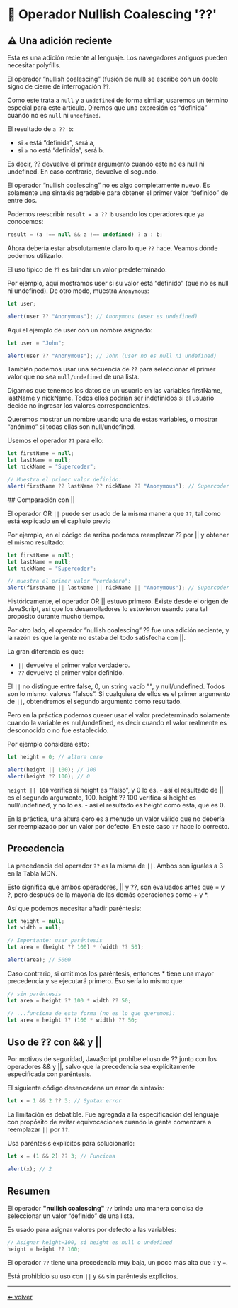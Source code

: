 # 📖 Operador Nullish Coalescing '??'

## ⚠️ Una adición reciente
Esta es una adición reciente al lenguaje. Los navegadores antiguos pueden necesitar polyfills.

El operador “nullish coalescing” (fusión de null) se escribe con un doble signo de cierre de interrogación `??`.

Como este trata a `null` y a `undefined` de forma similar, usaremos un término especial para este artículo. Diremos que una expresión es “definida” cuando no es `null` ni `undefined`.

El resultado de `a ?? b`:

* si `a` está “definida”, será a,
* si `a` no está “definida”, será b.

Es decir, ?? devuelve el primer argumento cuando este no es null ni undefined. En caso contrario, devuelve el segundo.

El operador “nullish coalescing” no es algo completamente nuevo. Es solamente una sintaxis agradable para obtener el primer valor “definido” de entre dos.

Podemos reescribir `result = a ?? b` usando los operadores que ya conocemos:

````js
result = (a !== null && a !== undefined) ? a : b;
````

Ahora debería estar absolutamente claro lo que `??` hace. Veamos dónde podemos utilizarlo.

El uso típico de `??` es brindar un valor predeterminado.

Por ejemplo, aquí mostramos user si su valor está “definido” (que no es null ni undefined). De otro modo, muestra `Anonymous`:

````js
let user;

alert(user ?? "Anonymous"); // Anonymous (user es undefined)
````

Aquí el ejemplo de user con un nombre asignado:

````js
let user = "John";

alert(user ?? "Anonymous"); // John (user no es null ni undefined)
````

También podemos usar una secuencia de `??` para seleccionar el primer valor que no sea `null/undefined` de una lista.

Digamos que tenemos los datos de un usuario en las variables firstName, lastName y nickName. Todos ellos podrían ser indefinidos si el usuario decide no ingresar los valores correspondientes.

Queremos mostrar un nombre usando una de estas variables, o mostrar “anónimo” si todas ellas son null/undefined.

Usemos el operador `??` para ello:

````js
let firstName = null;
let lastName = null;
let nickName = "Supercoder";

// Muestra el primer valor definido:
alert(firstName ?? lastName ?? nickName ?? "Anonymous"); // Supercoder
````

## Comparación con ||

El operador OR `||` puede ser usado de la misma manera que `??`, tal como está explicado en el capítulo previo

Por ejemplo, en el código de arriba podemos reemplazar ?? por || y obtener el mismo resultado:

````js
let firstName = null;
let lastName = null;
let nickName = "Supercoder";

// muestra el primer valor "verdadero":
alert(firstName || lastName || nickName || "Anonymous"); // Supercoder
````

Históricamente, el operador OR || estuvo primero. Existe desde el origen de JavaScript, así que los desarrolladores lo estuvieron usando para tal propósito durante mucho tiempo.

Por otro lado, el operador “nullish coalescing” ?? fue una adición reciente, y la razón es que la gente no estaba del todo satisfecha con ||.

La gran diferencia es que:

* `||` devuelve el primer valor verdadero.
* `??` devuelve el primer valor definido.

El `||` no distingue entre false, 0, un string vacío "", y null/undefined. Todos son lo mismo: valores “falsos”. Si cualquiera de ellos es el primer argumento de `||`, obtendremos el segundo argumento como resultado.

Pero en la práctica podemos querer usar el valor predeterminado solamente cuando la variable es null/undefined, es decir cuando el valor realmente es desconocido o no fue establecido.

Por ejemplo considera esto:

````js
let height = 0; // altura cero

alert(height || 100); // 100
alert(height ?? 100); // 0
````

`height || 100` verifica si height es “falso”, y 0 lo es. - así el resultado de || es el segundo argumento, 100. height ?? 100 verifica si height es null/undefined, y no lo es. - así el resultado es height como está, que es 0.

En la práctica, una altura cero es a menudo un valor válido que no debería ser reemplazado por un valor por defecto. En este caso `??` hace lo correcto.

## Precedencia

La precedencia del operador `??` es la misma de `||`. Ambos son iguales a 3 en la Tabla MDN.

Esto significa que ambos operadores, || y ??, son evaluados antes que = y ?, pero después de la mayoría de las demás operaciones como + y *.

Así que podemos necesitar añadir paréntesis:

````js
let height = null;
let width = null;

// Importante: usar paréntesis
let area = (height ?? 100) * (width ?? 50);

alert(area); // 5000
````

Caso contrario, si omitimos los paréntesis, entonces * tiene una mayor precedencia y se ejecutará primero. Eso sería lo mismo que:

````js
// sin paréntesis
let area = height ?? 100 * width ?? 50;

// ...funciona de esta forma (no es lo que queremos):
let area = height ?? (100 * width) ?? 50;
````

## Uso de ?? con && y ||

Por motivos de seguridad, JavaScript prohíbe el uso de ?? junto con los operadores && y ||, salvo que la precedencia sea explícitamente especificada con paréntesis.

El siguiente código desencadena un error de sintaxis:

````js
let x = 1 && 2 ?? 3; // Syntax error
````

La limitación es debatible. Fue agregada a la especificación del lenguaje con propósito de evitar equivocaciones cuando la gente comenzara a reemplazar `||` por `??`.

Usa paréntesis explícitos para solucionarlo:

````js
let x = (1 && 2) ?? 3; // Funciona

alert(x); // 2
````

## Resumen

El operador **"nullish coalescing"** `??` brinda una manera concisa de seleccionar un valor “definido” de una lista.

Es usado para asignar valores por defecto a las variables:

````js
// Asignar height=100, si height es null o undefined
height = height ?? 100;
````

El operador `??` tiene una precedencia muy baja, un poco más alta que `?` y `=`.

Está prohibido su uso con `||` y `&&` sin paréntesis explícitos.

---
[⬅️ volver](https://github.com/VictorHugoAguilar/javascript-interview-questions-explained/tree/main/theory/first-steps/readme.md)
